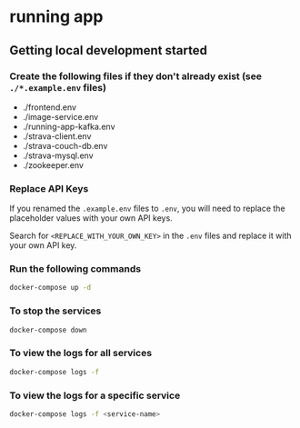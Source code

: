 # running app

## Getting local development started

### Create the following files if they don't already exist (see `./*.example.env` files)

- ./frontend.env
- ./image-service.env
- ./running-app-kafka.env
- ./strava-client.env
- ./strava-couch-db.env
- ./strava-mysql.env
- ./zookeeper.env

### Replace API Keys
If you renamed the `.example.env` files to `.env`, you will need to replace the placeholder values with your own API keys.

Search for `<REPLACE_WITH_YOUR_OWN_KEY>` in the `.env` files and replace it with your own API key.

### Run the following commands

```bash
docker-compose up -d
```

### To stop the services

```bash
docker-compose down
```

### To view the logs for all services

```bash
docker-compose logs -f
```

### To view the logs for a specific service

```bash
docker-compose logs -f <service-name>
```

